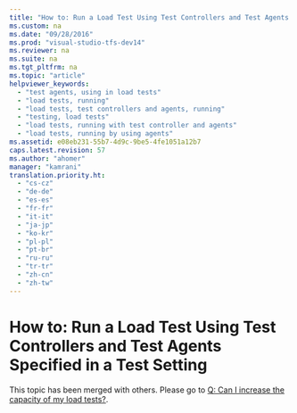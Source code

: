 ```yaml
---
title: "How to: Run a Load Test Using Test Controllers and Test Agents Specified in a Test Setting"
ms.custom: na
ms.date: "09/28/2016"
ms.prod: "visual-studio-tfs-dev14"
ms.reviewer: na
ms.suite: na
ms.tgt_pltfrm: na
ms.topic: "article"
helpviewer_keywords: 
  - "test agents, using in load tests"
  - "load tests, running"
  - "load tests, test controllers and agents, running"
  - "testing, load tests"
  - "load tests, running with test controller and agents"
  - "load tests, running by using agents"
ms.assetid: e08eb231-55b7-4d9c-9be5-4fe1051a12b7
caps.latest.revision: 57
ms.author: "ahomer"
manager: "kamrani"
translation.priority.ht: 
  - "cs-cz"
  - "de-de"
  - "es-es"
  - "fr-fr"
  - "it-it"
  - "ja-jp"
  - "ko-kr"
  - "pl-pl"
  - "pt-br"
  - "ru-ru"
  - "tr-tr"
  - "zh-cn"
  - "zh-tw"
---
```

# How to: Run a Load Test Using Test Controllers and Test Agents Specified in a Test Setting
This topic has been merged with others. Please go to [Q: Can I increase the capacity of my load tests?](http://msdn.microsoft.com/en-us/7041cbcf-9ab1-4579-98ff-8f296aeaded4).